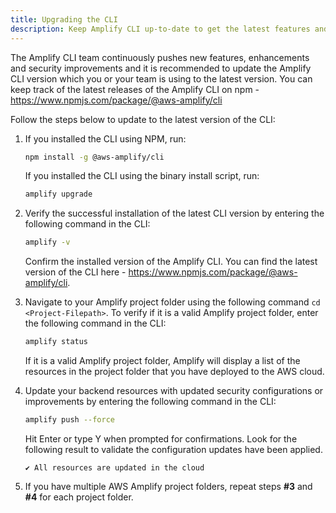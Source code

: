 ```yaml
---
title: Upgrading the CLI
description: Keep Amplify CLI up-to-date to get the latest features and fixes
---  
```


The Amplify CLI team continuously pushes new features, enhancements and security improvements and it is recommended to update the Amplify CLI version which you or your team is using to the latest version. You can keep track of the latest releases of the Amplify CLI on npm - https://www.npmjs.com/package/@aws-amplify/cli

Follow the steps below to update to the latest version of the CLI:

1. If you installed the CLI using NPM, run: 
    ```bash
    npm install -g @aws-amplify/cli
    ```
    If you installed the CLI using the binary install script, run:
    ```bash
    amplify upgrade
    ```
2. Verify the successful installation of the latest CLI version by entering the following command in the CLI:
    ```bash
    amplify -v
    ```
    Confirm the installed version of the Amplify CLI. You can find the latest version of the CLI here - https://www.npmjs.com/package/@aws-amplify/cli.
    
3. Navigate to your Amplify project folder using the following command `cd <Project-Filepath>`. To verify if it is a valid Amplify project folder, enter the following command in the CLI:
    ```bash
    amplify status
    ```
    If it is a valid Amplify project folder, Amplify will display a list of the resources in the project folder that you have deployed to the AWS cloud. 
4. Update your backend resources with updated security configurations or improvements by entering the following command in the CLI:
    ```bash
    amplify push --force
    ```
    Hit Enter or type Y when prompted for confirmations. Look for the following result to validate the configuration updates have been applied.
    ```console
    ✔ All resources are updated in the cloud 
    ```
5. If you have multiple AWS Amplify project folders, repeat steps **#3** and **#4** for each project folder.